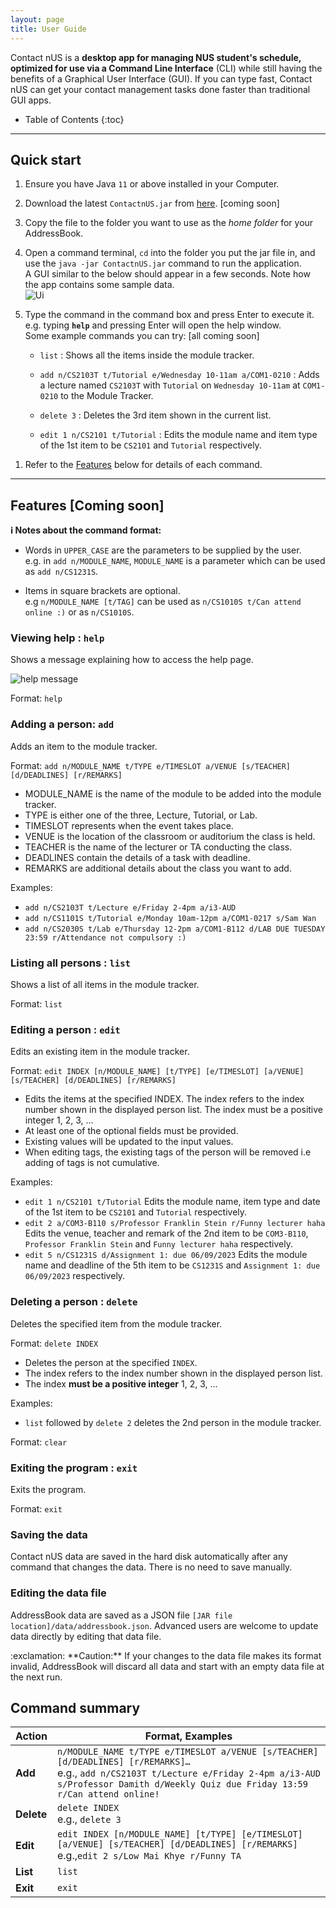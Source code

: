 ```yaml
---
layout: page
title: User Guide
---
```


Contact nUS is a **desktop app for managing NUS student's schedule, optimized for use via a Command Line Interface** (CLI) while still having the benefits of a Graphical User Interface (GUI). If you can type fast, Contact nUS can get your contact management tasks done faster than traditional GUI apps.

* Table of Contents
{:toc}

--------------------------------------------------------------------------------------------------------------------

## Quick start

1. Ensure you have Java `11` or above installed in your Computer.

1. Download the latest `ContactnUS.jar` from [here](https://github.com/se-edu/addressbook-level3/releases). [coming soon]

1. Copy the file to the folder you want to use as the _home folder_ for your AddressBook.

1. Open a command terminal, `cd` into the folder you put the jar file in, and use the `java -jar ContactnUS.jar` command to run the application.<br>
   A GUI similar to the below should appear in a few seconds. Note how the app contains some sample data.<br>
   ![Ui](images/Ui.png)

1. Type the command in the command box and press Enter to execute it. e.g. typing **`help`** and pressing Enter will open the help window.<br>
   Some example commands you can try: [all coming soon]

   * `list` : Shows all the items inside the module tracker.

   * `add n/CS2103T t/Tutorial e/Wednesday 10-11am a/COM1-0210` : Adds a lecture named `CS2103T` with `Tutorial` on `Wednesday 10-11am` at `COM1-0210` to the Module Tracker.

   * `delete 3` : Deletes the 3rd item shown in the current list.

   * `edit 1 n/CS2101 t/Tutorial` : Edits the module name and item type of the 1st item to be `CS2101` and `Tutorial` respectively.

<!--    * `clear` : Deletes all items.

   * `exit` : Exits the app. -->

1. Refer to the [Features](#features) below for details of each command.

--------------------------------------------------------------------------------------------------------------------

## Features [Coming soon]

<div markdown="block" class="alert alert-info">

**:information_source: Notes about the command format:**<br>

* Words in `UPPER_CASE` are the parameters to be supplied by the user.<br>
  e.g. in `add n/MODULE_NAME`, `MODULE_NAME` is a parameter which can be used as `add n/CS1231S`.

* Items in square brackets are optional.<br>
  e.g `n/MODULE_NAME [t/TAG]` can be used as `n/CS1010S t/Can attend online :)` or as `n/CS1010S`.

<!-- * Items with `…`​ after them can be used multiple times including zero times.<br>
  e.g. `[t/TAG]…​` can be used as ` ` (i.e. 0 times), `t/Lecture`, `t/Lecture t/Lab` etc. -->

<!-- * Parameters can be in any order.<br>
  e.g. if the command specifies `n/MODULE_NAME t/TYPE`, `t/TYPE n/MODULE_NAME` is also acceptable. -->

<!-- * If a parameter is expected only once in the command but you specified it multiple times, only the last occurrence of the parameter will be taken.<br>
  e.g. if you specify `e/Monday 10am-12pm e/Tuesday 2-4pm`, only `e/Tuesday 2-4pm` will be taken. -->

<!-- * Extraneous parameters for commands that do not take in parameters (such as `help`, `list`, `exit` and `clear`) will be ignored.<br>
  e.g. if the command specifies `help 123`, it will be interpreted as `help`. -->

</div>

### Viewing help : `help`

Shows a message explaining how to access the help page.

![help message](images/helpMessage.png)

Format: `help` 


### Adding a person: `add`

Adds an item to the module tracker.

Format: `add n/MODULE_NAME t/TYPE e/TIMESLOT a/VENUE [s/TEACHER] [d/DEADLINES] [r/REMARKS]`

* MODULE_NAME is the name of the module to be added into the module tracker.
* TYPE is either one of the three, Lecture, Tutorial, or Lab.
* TIMESLOT represents when the event takes place.
* VENUE is the location of the classroom or auditorium the class is held.
* TEACHER is the name of the lecturer or TA conducting the class.
* DEADLINES contain the details of a task with deadline.
* REMARKS are additional details about the class you want to add.

<!-- <div markdown="span" class="alert alert-primary">:bulb: **Tip:**
A person can have any number of tags (including 0)
</div> -->

Examples:
* `add n/CS2103T t/Lecture e/Friday 2-4pm a/i3-AUD`
* `add n/CS1101S t/Tutorial e/Monday 10am-12pm a/COM1-0217 s/Sam Wan`
* `add n/CS2030S t/Lab e/Thursday 12-2pm a/COM1-B112 d/LAB DUE TUESDAY 23:59 r/Attendance not compulsory :)`

### Listing all persons : `list`

Shows a list of all items in the module tracker.

Format: `list`

### Editing a person : `edit`

Edits an existing item in the module tracker.

Format: `edit INDEX [n/MODULE_NAME] [t/TYPE] [e/TIMESLOT] [a/VENUE] [s/TEACHER] [d/DEADLINES] [r/REMARKS]`

* Edits the items at the specified INDEX. The index refers to the index number shown in the displayed person list. The index must be a positive integer 1, 2, 3, …​
* At least one of the optional fields must be provided.
* Existing values will be updated to the input values.
* When editing tags, the existing tags of the person will be removed i.e adding of tags is not cumulative.


Examples:
*  `edit 1 n/CS2101 t/Tutorial` Edits the module name, item type and date of the 1st item to be `CS2101` and `Tutorial` respectively.
*  `edit 2 a/COM3-B110 s/Professor Franklin Stein r/Funny lecturer haha` Edits the venue, teacher and remark of the 2nd item to be `COM3-B110`, `Professor Franklin Stein` and `Funny lecturer haha` respectively.
*  `edit 5 n/CS1231S d/Assignment 1: due 06/09/2023` Edits the module name and deadline of the 5th item to be `CS1231S` and `Assignment 1: due 06/09/2023` respectively.

<!-- ### Locating persons by name: `find`

Finds persons whose names contain any of the given keywords.

Format: `find KEYWORD [MORE_KEYWORDS]`

* The search is case-insensitive. e.g `hans` will match `Hans`
* The order of the keywords does not matter. e.g. `Hans Bo` will match `Bo Hans`
* Only the name is searched.
* Only full words will be matched e.g. `Han` will not match `Hans`
* Persons matching at least one keyword will be returned (i.e. `OR` search).
  e.g. `Hans Bo` will return `Hans Gruber`, `Bo Yang`

Examples:
* `find John` returns `john` and `John Doe`
* `find alex david` returns `Alex Yeoh`, `David Li`<br>
  ![result for 'find alex david'](images/findAlexDavidResult.png) -->

### Deleting a person : `delete`

Deletes the specified item from the module tracker.

Format: `delete INDEX`

* Deletes the person at the specified `INDEX`.
* The index refers to the index number shown in the displayed person list.
* The index **must be a positive integer** 1, 2, 3, …​

Examples:
* `list` followed by `delete 2` deletes the 2nd person in the module tracker.

<!-- ### Clearing all entries : `clear`

Clears all entries from the module tracker. -->

Format: `clear`

### Exiting the program : `exit`

Exits the program.

Format: `exit`

### Saving the data

Contact nUS data are saved in the hard disk automatically after any command that changes the data. There is no need to save manually.

### Editing the data file

AddressBook data are saved as a JSON file `[JAR file location]/data/addressbook.json`. Advanced users are welcome to update data directly by editing that data file.

<div markdown="span" class="alert alert-warning">:exclamation: **Caution:**
If your changes to the data file makes its format invalid, AddressBook will discard all data and start with an empty data file at the next run.
</div> 

<!-- ### Archiving data files `[coming in v2.0]`

_Details coming soon ..._ -->

<!-- --------------------------------------------------------------------------------------------------------------------

## FAQ

**Q**: How do I transfer my data to another Computer?<br>
**A**: Install the app in the other computer and overwrite the empty data file it creates with the file that contains the data of your previous AddressBook home folder.

--------------------------------------------------------------------------------------------------------------------
 -->
## Command summary

Action | Format, Examples
--------|------------------
**Add** | `n/MODULE_NAME t/TYPE e/TIMESLOT a/VENUE [s/TEACHER] [d/DEADLINES] [r/REMARKS]…​` <br> e.g., `add n/CS2103T t/Lecture e/Friday 2-4pm a/i3-AUD s/Professor Damith d/Weekly Quiz due Friday 13:59 r/Can attend online!`
**Delete** | `delete INDEX`<br> e.g., `delete 3`
**Edit** | `edit INDEX [n/MODULE_NAME] [t/TYPE] [e/TIMESLOT] [a/VENUE] [s/TEACHER] [d/DEADLINES] [r/REMARKS]​`<br> e.g.,`edit 2 s/Low Mai Khye r/Funny TA`
**List** | `list`
**Exit** | `exit`

<!-- **Clear** | `clear` -->
<!-- **Find** | `find KEYWORD [MORE_KEYWORDS]`<br> e.g., `find James Jake` -->
<!-- **Help** | `help` -->
